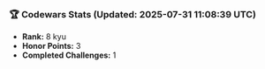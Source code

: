### 🏆 Codewars Stats (Updated: 2025-07-31 11:08:39 UTC)

- **Rank:** 8 kyu
- **Honor Points:** 3
- **Completed Challenges:** 1

